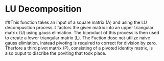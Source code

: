 # LU Decomposition
##This function takes an input of a square matrix (A) and using the LU decompusition process it factors the given matrix into an upper triangular matrix (U) using gauss elimiation. The biproduct of this 
process is then used to create a lower triangular matrix (L). The Fuction dose not utilize naive gauss elimiation, instead pivoting is required to correct for division by zero. Therfore a third pivot matrix
(P), consisting of a pivoted identity matrix, is also ouput to discribe the poviting that took place.
